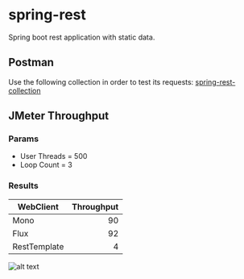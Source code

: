 # spring-rest

Spring boot rest application with static data. 

## Postman
Use the following collection in order to test its requests:
[spring-rest-collection](https://www.postman.com/mschambeck/workspace/spring-rest/collection/488527-6e936915-d6db-44dc-ac3e-c30eedcbc415)

## JMeter Throughput

### Params

+ User Threads = 500
+ Loop Count = 3

### Results

| WebClient    | Throughput |
| ------------ | ----------:|
| Mono         |         90 |
| Flux         |         92 |
| RestTemplate |          4 |

![alt text](https://i.ibb.co/JHFJ6y3/column-chart.png)
